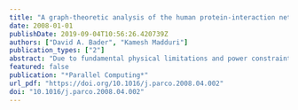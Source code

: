 ```yaml
---
title: "A graph-theoretic analysis of the human protein-interaction network using multicore parallel algorithms"
date: 2008-01-01
publishDate: 2019-09-04T10:56:26.420739Z
authors: ["David A. Bader", "Kamesh Madduri"]
publication_types: ["2"]
abstract: "Due to fundamental physical limitations and power constraints, we are witnessing a paradigm shift in commodity microprocessor architecture to multicore designs. Continued performance now requires the exploitation of concurrency at the algorithm level. In this article, we demonstrate the application of high performance computing techniques in systems biology and present multicore algorithms for the important research problem of protein-interaction network (PIN) analysis.  PINs play an important role in understanding the functional and organizational principles of biological processes. Promising computational techniques for key systems biology research problems such as identification of signaling pathways, novel protein function prediction, and the study of disease mechanisms, are based on topological characteristics of the protein interactome. Several complex network models have been proposed to explain the evolution of protein networks, and these models primarily try to reproduce the topological features observed in yeast, the model eukaryote interactome. In this article, we study the structural properties of a high-confidence human interaction network, constructed by assimilating recent experimentally derived interaction data. We identify topological properties common to the yeast and human protein networks.  Betweenness is a quantitative measure of centrality of an entity in a complex network, and is based on computing all-pairs shortest paths in the graph. A novel contribution of our work is the analysis of the degree–betweenness centrality correlation in the human PIN. Jeong et al. empirically showed that betweenness is positively correlated with the essentiality and evolutionary age of a protein. We observe that proteins with high betweenness, but low degree (or connectivity) are abundant in the human PIN. We have designed efficient and portable parallel implementations for the exact calculation of betweenness and other compute-intensive centrality metrics relevant to interactome analysis. For example, on the Sun Fire T2000 server with the UltraSparc T1 (Niagara) processor, we achieve a relative speedup of about 16 using 32 threads for a typical instance of betweenness centrality on a PIN, reducing the running time from nearly 3 1/2 to 13 s."
featured: false
publication: "*Parallel Computing*"
url_pdf: "https://doi.org/10.1016/j.parco.2008.04.002"
doi: "10.1016/j.parco.2008.04.002"
---
```


